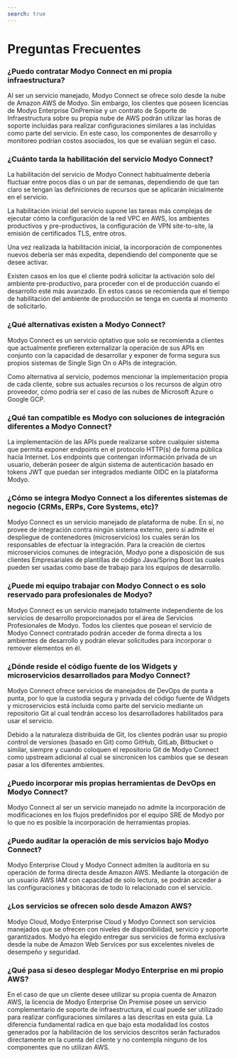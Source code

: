 ```yaml
---
search: true
---
```


# Preguntas Frecuentes

### ¿Puedo contratar Modyo Connect en mi propia infraestructura?
Al ser un servicio manejado, Modyo Connect se ofrece solo desde la nube de Amazon AWS de Modyo. Sin embargo, los clientes que poseen licencias de Modyo Enterprise OnPremise y un contrato de Soporte de Infraestructura sobre su propia nube de AWS podrán utilizar las horas de soporte incluidas para realizar configuraciones similares a las incluidas como parte del servicio. En este caso, los componentes de desarrollo y monitoreo podrían costos asociados, los que se evalúan según el caso.

### ¿Cuánto tarda la habilitación del servicio Modyo Connect?
La habilitación del servicio de Modyo Connect habitualmente debería fluctuar entre pocos días o un par de semanas, dependiendo de que tan claro se tengan las definiciones de recursos que se aplicarán inicialmente en el servicio.

La habilitación inicial del servicio supone las tareas más complejas de ejecutar cómo la configuración de la red VPC en AWS, los ambientes productivos y pre-productivos, la configuración de VPN site-to-site, la emisión de certificados TLS, entre otros.

Una vez realizada la habilitación inicial, la incorporación de componentes nuevos debería ser más expedita, dependiendo del componente que se desee activar.

Existen casos en los que el cliente podrá solicitar la activación solo del ambiente pre-productivo, para proceder con el de producción cuando el desarrollo esté más avanzado. En estos casos se recomienda que el tiempo de habilitación del ambiente de producción se tenga en cuenta al momento de solicitarlo.


### ¿Qué alternativas existen a Modyo Connect?
Modyo Connect es un servicio optativo que solo se recomienda a clientes que actualmente prefieren externalizar la operación de sus APIs en conjunto con la capacidad de desarrollar y exponer de forma segura sus propios sistemas de Single Sign On o APIs de integración.

Como alternativa al servicio, podemos mencionar la implementación propia de cada cliente, sobre sus actuales recursos o los recursos de algún otro proveedor, cómo podría ser el caso de las nubes de Microsoft Azure o Google GCP. 

### ¿Qué tan compatible es Modyo con soluciones de integración diferentes a Modyo Connect?
La implementación de las APIs puede realizarse sobre cualquier sistema que permita exponer endpoints en el protocolo HTTP(s) de forma pública hacia Internet. Los endpoints que contengan información privada de un usuario, deberán poseer de algún sistema de autenticación basado en tokens JWT que puedan ser integrados mediante OIDC en la plataforma Modyo.

### ¿Cómo se integra Modyo Connect a los diferentes sistemas de negocio (CRMs, ERPs, Core Systems, etc)?
Modyo Connect es un servicio manejado de plataforma de nube. En sí, no provee de integración contra ningún sistema externo, pero sí admite el despliegue de contenedores (microservicios)  los cuales serán los responsables de efectuar la integración. Para la creación de ciertos microservicios comunes de integración, Modyo pone a disposición de sus clientes Empresariales de plantillas de código Java/Spring Boot las cuales pueden ser usadas como base de trabajo para los equipos de desarrollo.

### ¿Puede mi equipo trabajar con Modyo Connect o es solo reservado para profesionales de Modyo?
Modyo Connect es un servicio manejado totalmente independiente de los servicios de desarrollo proporcionados por el área de Servicios Profesionales de Modyo. Todos los clientes que posean el servicio de Modyo Connect contratado podrán acceder de forma directa a los ambientes de desarrollo y podrán elevar solicitudes para incorporar o remover elementos en él.

### ¿Dónde reside el código fuente de los Widgets y microservicios desarrollados para Modyo Connect?
Modyo Connect ofrece servicios de manejados de DevOps de punta a punta, por lo que la custodia segura y privada del código fuente de Widgets y microservicios está incluida como parte del servicio mediante un repositorio Git al cual tendrán acceso los desarrolladores habilitados para usar el servicio. 

Debido a la naturaleza distribuida de Git, los clientes podrán usar su propio control de versiones (basado en Git) como GitHub, GitLab, Bitbucket o similar, siempre y cuando coloquen el repositorio Git de Modyo Connect como upstream adicional al cual se sincronicen los cambios que se desean pasar a los diferentes ambientes.

### ¿Puedo incorporar mis propias herramientas de DevOps en Modyo Connect?
Modyo Connect al ser un servicio manejado no admite la incorporación de modificaciones en los flujos predefinidos por el equipo SRE de Modyo por lo que no es posible la incorporación de herramientas propias.

### ¿Puedo auditar la operación de mis servicios bajo Modyo Connect?
Modyo Enterprise Cloud y Modyo Connect admiten la auditoría en su operación de forma directa desde Amazon AWS. Mediante la otorgación de un usuario AWS IAM con capacidad de solo lectura, se podrán acceder a las configuraciones y bitácoras de todo lo relacionado con el servicio.

### ¿Los servicios se ofrecen solo desde Amazon AWS?
Modyo Cloud, Modyo Enterprise Cloud y Modyo Connect son servicios manejados que se ofrecen con niveles de disponibilidad, servicio y soporte garantizados. Modyo ha elegido entregar sus servicios de forma exclusiva desde la nube de Amazon Web Services por sus excelentes niveles de desempeño y seguridad. 


### ¿Qué pasa si deseo desplegar Modyo Enterprise en mi propio AWS?
En el caso de que un cliente desee utilizar su propia cuenta de Amazon AWS, la licencia de Modyo Enterprise On Premise posee un servicio complementario de soporte de infraestructura, el cual puede ser utilizado para realizar configuraciones similares a las descritas en esta guía. La diferencia fundamental radica en que bajo esta modalidad los costos generados por la habilitación de los servicios descritos serán facturados directamente en la cuenta del cliente y no contempla ninguno de los componentes que no utilizan AWS.
